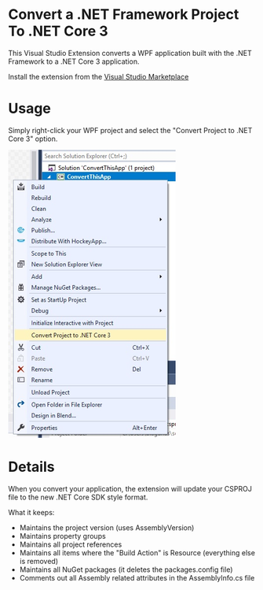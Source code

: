 # Convert a .NET Framework Project To .NET Core 3
This Visual Studio Extension converts a WPF application built with the .NET Framework to a .NET Core 3 application.

Install the extension from the [Visual Studio Marketplace](https://marketplace.visualstudio.com/items?itemName=BrianLagunas.ConvertProjectToNETCore3)

# Usage
Simply right-click your WPF project and select the "Convert Project to .NET Core 3" option.

![Convert Project to .NET Core 3](images/convert-to-core-menu.jpg)

# Details
When you convert your application, the extension will update your CSPROJ file to the new .NET Core SDK style format.

What it keeps:
- Maintains the project version (uses AssemblyVersion)
- Maintains property groups
- Maintains all project references
- Maintains all items where the "Build Action" is Resource (everything else is removed)
- Maintains all NuGet packages (it deletes the packages.config file)
- Comments out all Assembly related attributes in the AssemblyInfo.cs file